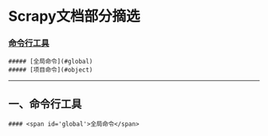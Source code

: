 Scrapy文档部分摘选
================
### [命令行工具](#one)
    ##### [全局命令](#global)
    ##### [项目命令](#object)

--------

<span id='one'>一、命令行工具</span>
----------------
    #### <span id='global'>全局命令</span>
